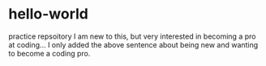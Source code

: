 # hello-world
practice repsoitory
I am new to this, but very interested in becoming a pro at coding...
I only added the above sentence about being new and wanting to become a coding pro.
